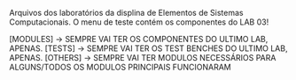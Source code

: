 Arquivos dos laboratórios da displina de Elementos de Sistemas Computacionais. O menu de teste contém os componentes do LAB 03!

[MODULES] -> SEMPRE VAI TER OS COMPONENTES DO ULTIMO LAB, APENAS.
[TESTS] -> SEMPRE VAI TER OS TEST BENCHES DO ULTIMO LAB, APENAS.
[OTHERS] -> SEMPRE VAI TER MODULOS NECESSÁRIOS PARA ALGUNS/TODOS OS MODULOS PRINCIPAIS FUNCIONARAM

